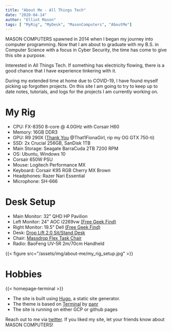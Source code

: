 ```yaml
---
title: "About Me - All Things Tech"
date: "2020-04-14"
author: "Elliot Mason"
tags: [ "MyRig", "MyDesk", "MasonComputers", "AboutMe"]
---
```


MASON COMPUTERS spawned in 2014 when I began my journey into computer programming. Now that I am about to graduate with my B.S. in Computer Science with a focus in Cyber Security, the time has come to give this site a purpose. 

Interested in All Things Tech. If something has electricity flowing, there is a good chance that I have experience tinkering with it.  

During my extended time at home due to COVID-19, I have found myself picking up forgotten projects. On this site I am going to try to keep up to date notes, tutorials, and logs for the projects I am currently working on. 


# My Rig

- CPU: FX-8350 8-core @ 4.0GHz with Corsair H60
- Memory: 16GB DDR3
- GPU: R9 290X ([Thank You](https://twitter.com/That1FionaGirl)  @That1FionaGirl, rip my OG GTX 750-ti)
- SSD: 2x Crucial 256GB, SanDisk 1TB
- Main Storage: Seagate BarraCuda 2TB 7200 RPM
- OS: Ubuntu, Windows 10
- Corsair 650W PSU
- Mouse: Logitech Performance MX
- Keyboard: Corsair K95 RGB Cherry MX Brown
- Headphones: Razer Nari Essential
- Microphone: SH-666

# Desk Setup
- Main Monitor: 32" QHD HP Pavilion
- Left Monitor: 24" AOC i2269vw [(Free Geek Find)](https://www.freegeekarkansas.org/)
- Right Monitor: 19.5" Dell [(Free Geek Find)](https://www.freegeekarkansas.org/)
- Desk: [Drop Lift 2.0 Sit/Stand Desk](https://drop.com/?referer=G9SJGS)
- Chair: [Massdrop Flex Task Chair](https://drop.com/?referer=G9SJGS)
- Radio: BaoFeng UV-5R 2m/70cm Handheld

{{< figure src="/assets/img/about-me/my_rig_setup.jpg" >}}

# Hobbies

{{< homepage-terminal >}}

- The site is built using [Hugo](https://gohugo.io/), a static site generator.
- The theme is based on [Terminal](https://github.com/panr/hugo-theme-terminal) by [panr](https://twitter.com/panr)
- The site is running on either GCP or github pages


Reach out to me via [twitter](https://twitter.com/Code_Master113). If you liked my site, let your friends know about MASON COMPUTERS!
